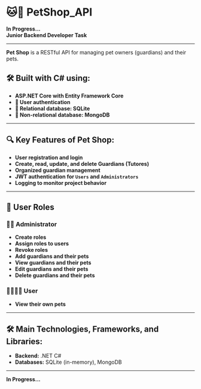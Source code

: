 # 🐱🐶 PetShop_API  
**In Progress...**  
**Junior Backend Developer Task**

---

**Pet Shop** is a RESTful API for managing pet owners (guardians) and their pets.

## 🛠️ Built with C# using:

- **ASP.NET Core with Entity Framework Core**  
- **🔐 User authentication**  
- **📂 Relational database: SQLite**  
- **📁 Non-relational database: MongoDB**

---

## 🔍 Key Features of Pet Shop:

- **User registration and login**  
- **Create, read, update, and delete Guardians (Tutores)**  
- **Organized guardian management**  
- **JWT authentication for `Users` and `Administrators`**  
- **Logging to monitor project behavior**

---

## 👥 User Roles

### 👨‍💻 Administrator

- **Create roles**  
- **Assign roles to users**  
- **Revoke roles**  
- **Add guardians and their pets**  
- **View guardians and their pets**  
- **Edit guardians and their pets**  
- **Delete guardians and their pets**

### 🧍‍♂️🧍‍♀️ User

- **View their own pets**

---

## 🛠️ Main Technologies, Frameworks, and Libraries:

- **Backend:** .NET C#  
- **Databases:** SQLite (in-memory), MongoDB

---

**In Progress...**
